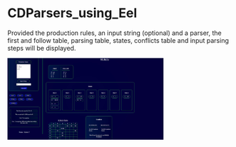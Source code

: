 # CDParsers_using_Eel

Provided the production rules, an input string (optional) and a parser, the first and follow table, parsing table, states, conflicts table and input parsing steps will be displayed.


<img src="https://github.com/Karancse/CDParsers_using_Eel/blob/main/screenshots/sample1.JPG" width="350" title="screenshot">
